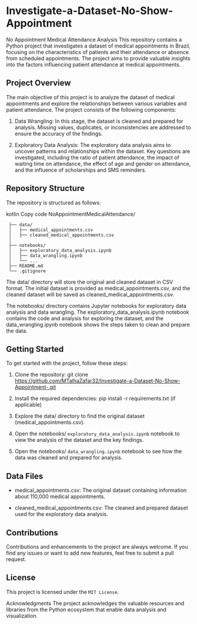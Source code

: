 # Investigate-a-Dataset-No-Show-Appointment

No Appointment Medical Attendance Analysis
This repository contains a Python project that investigates a dataset of medical appointments in Brazil, focusing on the characteristics of patients and their attendance or absence from scheduled appointments. The project aims to provide valuable insights into the factors influencing patient attendance at medical appointments.

## Project Overview
The main objective of this project is to analyze the dataset of medical appointments and explore the relationships between various variables and patient attendance. The project consists of the following components:

1. Data Wrangling: In this stage, the dataset is cleaned and prepared for analysis. Missing values, duplicates, or inconsistencies are addressed to ensure the accuracy of the findings.

2. Exploratory Data Analysis: The exploratory data analysis aims to uncover patterns and relationships within the dataset. Key questions are investigated, including the ratio of patient attendance, the impact of waiting time on attendance, the effect of age and gender on attendance, and the influence of scholarships and SMS reminders.

## Repository Structure
The repository is structured as follows:

kotlin
Copy code
NoAppointmentMedicalAttendance/

 ```
  ├── data/
  │   ├── medical_appointments.csv
  │   ├── cleaned_medical_appointments.csv
  │   
  ├── notebooks/
  │   ├── exploratory_data_analysis.ipynb
  │   ├── data_wrangling.ipynb
  │   └── ...
  ├── README.md
  └── .gitignore

```

The data/ directory will store the original and cleaned dataset in CSV format. The initial dataset is provided as medical_appointments.csv, and the cleaned dataset will be saved as cleaned_medical_appointments.csv.

The notebooks/ directory contains Jupyter notebooks for exploratory data analysis and data wrangling. The exploratory_data_analysis.ipynb notebook contains the code and analysis for exploring the dataset, and the data_wrangling.ipynb notebook shows the steps taken to clean and prepare the data.

## Getting Started
To get started with the project, follow these steps:

1. Clone the repository: git clone https://github.com/MTalhaZafar32/Investigate-a-Dataset-No-Show-Appointment-.git

2. Install the required dependencies: pip install -r requirements.txt (if applicable)

3. Explore the data/ directory to find the original dataset (medical_appointments.csv).

4. Open the notebooks/ `exploratory_data_analysis.ipynb` notebook to view the analysis of the dataset and the key findings.

5. Open the notebooks/ `data_wrangling.ipynb` notebook to see how the data was cleaned and prepared for analysis.

## Data Files
- medical_appointments.csv: The original dataset containing information about 110,000 medical appointments.

- cleaned_medical_appointments.csv: The cleaned and prepared dataset used for the exploratory data analysis.

## Contributions
Contributions and enhancements to the project are always welcome. If you find any issues or want to add new features, feel free to submit a pull request.

## License
This project is licensed under the `MIT License`.

Acknowledgments
The project acknowledges the valuable resources and libraries from the Python ecosystem that enable data analysis and visualization.







